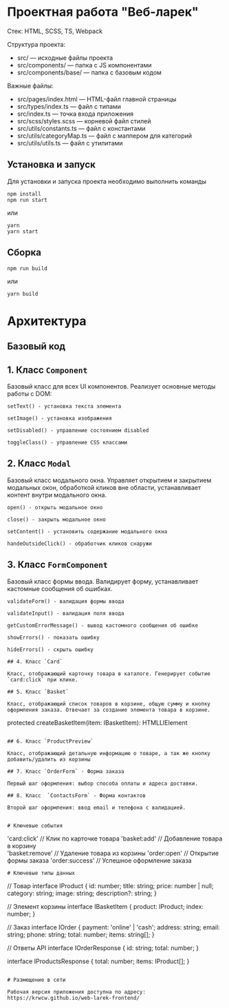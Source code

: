 # Проектная работа "Веб-ларек"

Стек: HTML, SCSS, TS, Webpack

Структура проекта:
- src/ — исходные файлы проекта
- src/components/ — папка с JS компонентами
- src/components/base/ — папка с базовым кодом

Важные файлы:
- src/pages/index.html — HTML-файл главной страницы
- src/types/index.ts — файл с типами
- src/index.ts — точка входа приложения
- src/scss/styles.scss — корневой файл стилей
- src/utils/constants.ts — файл с константами
- src/utils/categoryMap.ts — файл с маппером для категорий
- src/utils/utils.ts — файл с утилитами

## Установка и запуск
Для установки и запуска проекта необходимо выполнить команды

```
npm install
npm run start
```

или

```
yarn
yarn start
```
## Сборка

```
npm run build
```

или

```
yarn build
```

# Архитектура

## Базовый код

## 1. Класс `Component`

Базовый класс для всех UI компонентов. Реализует основные методы работы с DOM:

```
setText() - установка текста элемента

setImage() - установка изображения

setDisabled() - управление состоянием disabled

toggleClass() - управление CSS классами
```

## 2. Класс `Modal`

Базовый класс модального окна. Управляет открытием и закрытием модальных окон, обработкой кликов вне области, устанавливает контент внутри модального окна.

```
open() - открыть модальное окно

close() - закрыть модальное окно

setContent() - установить содержание модального окна

handeOutsideClick() - обработчик кликов снаружи
```

## 3. Класс `FormComponent`

Базовый класс формы ввода. Валидирует форму, устанавливает кастомные сообщения об ошибках.

```
validateForm() - валидация формы ввода

validateInput() - валидация поля ввода

getCustomErrorMessage() - вывод кастомного сообщения об ошибке

showErrors() - показать ошибку

hideErrors() - скрыть ошибку

## 4. Класс `Card`

Класс, отображающий карточку товара в каталоге. Генерирует событие `card:click` при клике.

## 5. Класс `Basket`

Класс, отображающий список товаров в корзине, общую сумму и кнопку оформления заказа. Отвечает за создание элемента товара в корзине.

```
protected createBasketItem(item: IBasketItem): HTMLLIElement

```

## 6. Класс `ProductPreview`

Класс, отображающий детальную информацию о товаре, а так же кнопку добавить/удалить из корзины

## 7. Класс `OrderForm` - Форма заказа

Первый шаг оформления: выбор способа оплаты и адреса доставки.

## 8. Класс  `ContactsForm` - Форма контактов

Второй шаг оформления: ввод email и телефона с валидацией.


# Ключевые события

```
'card:click'        // Клик по карточке товара
'basket:add'        // Добавление товара в корзину  
'basket:remove'     // Удаление товара из корзины
'order:open'        // Открытие формы заказа
'order:success'     // Успешное оформление заказа
```
# Ключевые типы данных

```
// Товар
interface IProduct {
    id: number;
    title: string;
    price: number | null;
    category: string;
    image: string;
    description?: string;
}

// Элемент корзины
interface IBasketItem {
    product: IProduct;
    index: number;
}

// Заказ
interface IOrder {
    payment: 'online' | 'cash';
    address: string;
    email: string;
    phone: string;
    total: number;
    items: string[];
}

// Ответы API
interface IOrderResponse {
    id: string;
    total: number;
}

interface IProductsResponse {
    total: number;
    items: IProduct[];
}
```

# Размещение в сети

Рабочая версия приложения доступна по адресу:  https://krwcw.github.io/web-larek-frontend/

